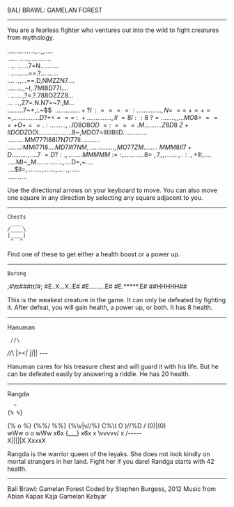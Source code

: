 BALI  BRAWL:  GAMELAN  FOREST
_________________________________________________

You  are  a  fearless  fighter  who  ventures  out
into  the  wild  to  fight  creatures  from  mythology.

................,..,,.....                            
......  .....,............                              
.  ...  ......7=N...........                            
.  ..........==.?..........                            
....  ..,...==.D,NMZZN7....                            
.........,~I,.7MI8D77I....                            
.  .......,?=.?.788OZZZ8...                            
  ...  ...,Z7=.N.N7=~7:,M...                            
.........7~+,:.~$$$~~.....                            
.........+?I~~:~====:....                              
..........,N=~==~+=+==,...                            
............D?+=~=~==~:~+.                            
.............,II~=8I::8~?=    ..                    
..  ....,,...MO8=~===+O+==.:    .                    
........,..ID8O8OD~=:~===.M  ..                    
........Z8D8~Z+IIDOD$ZDOI$............    
.......$8~,MDO7=IIIII8IID..............  
..........MM777I88I7N7I77II...........    
........:MMI77I8....$MD7III7NM,........  
.....  .,MO77ZM........~MMM8II7+D......    
...,....7~=D?:.,........MMMMM:=:,.....    
.......8=~,7.,,........,.:.,+$II:,....    
.....MI~,,M...............,....D=,~....  
....$II=,........,.......,......,......  
...........                                                        

Use the directional arrows on your keyboard
to move. You can also move one square in
any direction by selecting any square
adjacent to you. 
_________________________________________________

    Chests
     ____
    /____\
    |____|
     ^  ^

Find one of these to get either a
health boost or a power up.
_________________________________________________

    Barong

 ;#\tt###tt/#;
 #E..X...X..E#
 #E.........E#
  #E.*****.E#
   ##HHHHH##

This is the weakest creature in the game.
It can only be defeated by fighting it.
After defeat, you will gain health, a 
power up, or both. It has 8 health.
_________________________________________________

  Hanuman
     
     //\
   _//_\\
  |>_<|
  ||_||
  *---*

Hanuman cares for his treasure chest
and will guard it with his life. But
he can be defeated easily by answering
a riddle. He has 20 health.
_________________________________________________

   Rangda

      ^
    {% %}
   {% o %}
  {%%/ \%%}
 {%\\v|v//%}
C%\\( O )//%D
 / (0)|(0) \
wWw  o o  wWw
x6x {___} x6x 
 x \vvvvv/ x
   /-----\
   X|||||X
    XxxxX

Rangda is the warrior queen of the leyaks.
She does not look kindly on mortal strangers
in her land. Fight her if you dare!
Randga starts with 42 health.
_________________________________________________

Bali Brawl: Gamelan Forest
Coded  by  Stephen  Burgess, 2012
Music  from  Abian  Kapas  Kaja  Gamelan  Kebyar

